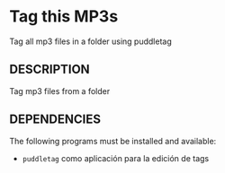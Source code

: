 Tag this MP3s
=============
Tag all mp3 files in a folder using puddletag


DESCRIPTION
-----------
Tag mp3 files from a folder


DEPENDENCIES
------------
The following programs must be installed and available:

* `puddletag` como aplicación para la edición de tags
